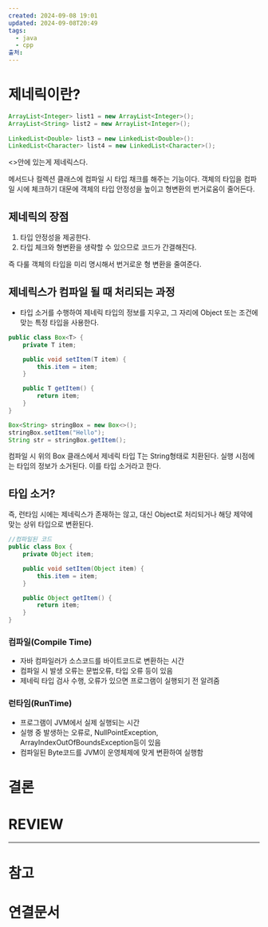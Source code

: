 ```yaml
---
created: 2024-09-08 19:01
updated: 2024-09-08T20:49
tags:
  - java
  - cpp
출처: 
---
```

# 제네릭이란?

``` java
ArrayList<Integer> list1 = new ArrayList<Integer>();
ArrayList<String> list2 = new ArrayList<Integer>();
 
LinkedList<Double> list3 = new LinkedList<Double>():
LinkedList<Character> list4 = new LinkedList<Character>();
```

<>안에 있는게 제네릭스다.

메서드나 컬렉션 클래스에 컴파일 시 타입 채크를 해주는 기능이다. 
객체의 타입을 컴파일 시에 체크하기 대문에 객체의 타입 안정성을 높이고 형변환의 번거로움이 줄어든다.

## 제네릭의 장점
1. 타입 안정성을 제공한다.
2. 타입 체크와 형변환을 생략할  수 있으므로 코드가 간결해진다.

즉 다룰 객체의 타입을 미리 명시해서 번거로운 형 변환을 줄여준다.


## 제네릭스가 컴파일 될 때 처리되는 과정
- 타입 소거를 수행하여 제네릭 타입의 정보를 지우고, 그 자리에 Object 또는 조건에 맞는 특정 타입을 사용한다.


``` java
public class Box<T> {
    private T item;

    public void setItem(T item) {
        this.item = item;
    }

    public T getItem() {
        return item;
    }
}

```

```java
Box<String> stringBox = new Box<>();
stringBox.setItem("Hello");
String str = stringBox.getItem();

```
컴파일 시 위의 Box 클래스에서 제네릭 타입 T는 String형태로 치환된다. 
실행 시점에는 타입의 정보가 소거된다. 이를 타입 소거라고 한다.

## 타입 소거?

즉, 런타임 시에는 제네릭스가 존재하는 않고, 대신 Object로 처리되거나 해당 제약에 맞는 상위 타입으로 변환된다.

```java
//컴파일된 코드
public class Box {
    private Object item;

    public void setItem(Object item) {
        this.item = item;
    }

    public Object getItem() {
        return item;
    }
}

```

### 컴파일(Compile Time)
- 자바 컴파일러가 소스코드를 바이트코드로 변환하는 시간
- 컴파일 시 발생 오류는 문법오류, 타입 오류 등이 있음
- 제네릭 타입 검사 수행, 오류가 있으면 프로그램이 실행되기 전 알려줌
### 런타임(RunTime)
- 프로그램이 JVM에서 실제 실행되는 시간
- 실행 중 발생하는 오류로, NullPointException, ArrayIndexOutOfBoundsException등이 있음
- 컴파일된 Byte코드를 JVM이 운영체제에 맞게 변환하여 실행함
# 결론

# REVIEW


---
# 참고

# 연결문서